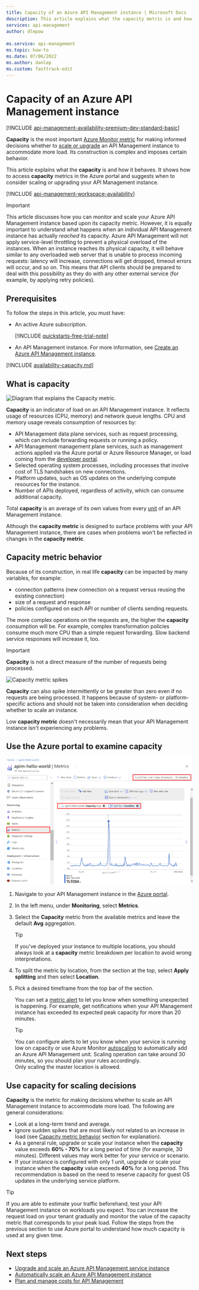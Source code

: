 ```yaml
---
title: Capacity of an Azure API Management instance | Microsoft Docs
description: This article explains what the capacity metric is and how to make informed decisions whether to scale an Azure API Management instance.
services: api-management
author: dlepow

ms.service: api-management
ms.topic: how-to
ms.date: 07/06/2022
ms.author: danlep
ms.custom: fasttrack-edit
---
```


# Capacity of an Azure API Management instance

[!INCLUDE [api-management-availability-premium-dev-standard-basic](../../includes/api-management-availability-premium-dev-standard-basic.md)]

**Capacity** is the most important [Azure Monitor metric](api-management-howto-use-azure-monitor.md#view-metrics-of-your-apis) for making informed decisions whether to [scale or upgrade](upgrade-and-scale.md) an API Management instance to accommodate more load. Its construction is complex and imposes certain behavior.

This article explains what the **capacity** is and how it behaves. It shows how to access **capacity** metrics in the Azure portal and suggests when to consider scaling or upgrading your API Management instance.

[!INCLUDE [api-management-workspace-availability](../../includes/api-management-workspace-availability.md)]

> [!IMPORTANT]
> This article discusses how you can monitor and scale your Azure API Management instance based upon its capacity metric. However, it is equally important to understand what happens when an individual API Management instance has actually *reached* its capacity. Azure API Management will not apply service-level throttling to prevent a physical overload of the instances. When an instance reaches its physical capacity, it will behave similar to any overloaded web server that is unable to process incoming requests: latency will increase, connections will get dropped, timeout errors will occur, and so on. This means that API clients should be prepared to deal with this possibility as they do with any other external service (for example, by applying retry policies).

## Prerequisites

To follow the steps in this article, you must have:

+ An active Azure subscription.

    [!INCLUDE [quickstarts-free-trial-note](~/reusable-content/ce-skilling/azure/includes/quickstarts-free-trial-note.md)]

+ An API Management instance. For more information, see [Create an Azure API Management instance](get-started-create-service-instance.md).

[!INCLUDE [availability-capacity.md](../../includes/api-management-availability-capacity.md)]

## What is capacity

![Diagram that explains the Capacity metric.](./media/api-management-capacity/capacity-ingredients.png)

**Capacity** is an indicator of load on an API Management instance. It reflects usage of resources (CPU, memory) and network queue lengths. CPU and memory usage reveals consumption of resources by:

+ API Management data plane services, such as request processing, which can include forwarding requests or running a policy.
+ API Management management plane services, such as management actions applied via the Azure portal or Azure Resource Manager, or load coming from the [developer portal](api-management-howto-developer-portal.md).
+ Selected operating system processes, including processes that involve cost of TLS handshakes on new connections.
+ Platform updates, such as OS updates on the underlying compute resources for the instance.
+ Number of APIs deployed, regardless of activity, which can consume additional capacity.

Total **capacity** is an average of its own values from every [unit](upgrade-and-scale.md) of an API Management instance.

Although the **capacity metric** is designed to surface problems with your API Management instance, there are cases when problems won't be reflected in changes in the **capacity metric**.

## Capacity metric behavior

Because of its construction, in real life **capacity** can be impacted by many variables, for example:

+ connection patterns (new connection on a request versus reusing the existing connection)
+ size of a request and response
+ policies configured on each API or number of clients sending requests.

The more complex operations on the requests are, the higher the **capacity** consumption will be. For example, complex transformation policies consume much more CPU than a simple request forwarding. Slow backend service responses will increase it, too.

> [!IMPORTANT]
> **Capacity** is not a direct measure of the number of requests being processed.

![Capacity metric spikes](./media/api-management-capacity/capacity-spikes.png)

**Capacity** can also spike intermittently or be greater than zero even if no requests are being processed. It happens because of system- or platform-specific actions and should not be taken into consideration when deciding whether to scale an instance.

Low **capacity metric** doesn't necessarily mean that your API Management instance isn't experiencing any problems.
  
## Use the Azure portal to examine capacity
  
![Capacity metric](./media/api-management-capacity/capacity-metric.png)  

1. Navigate to your API Management instance in the [Azure portal](https://portal.azure.com/).
2. In the left menu, under **Monitoring**, select **Metrics**.
3. Select the **Capacity** metric from the available metrics and leave the default **Avg** aggregation.

    > [!TIP]
    > If you've deployed your instance to multiple locations, you should always look at a **capacity** metric breakdown per location to avoid wrong interpretations.

4. To split the metric by location, from the section at the top, select **Apply splitting** and then select **Location**.
5. Pick a desired timeframe from the top bar of the section.

    You can set a [metric alert](api-management-howto-use-azure-monitor.md#set-up-an-alert-rule) to let you know when something unexpected is happening. For example, get notifications when your API Management instance has exceeded its expected peak capacity for more than 20 minutes.

    >[!TIP]
    > You can configure alerts to let you know when your service is running low on capacity or use Azure Monitor [autoscaling](api-management-howto-autoscale.md) to automatically add an Azure API Management unit. Scaling operation can take around 30 minutes, so you should plan your rules accordingly.  
    > Only scaling the master location is allowed.

## Use capacity for scaling decisions

**Capacity** is the metric for making decisions whether to scale an API Management instance to accommodate more load. The following are general considerations:

+ Look at a long-term trend and average.
+ Ignore sudden spikes that are most likely not related to an increase in load (see [Capacity metric behavior](#capacity-metric-behavior) section for explanation).
+ As a general rule, upgrade or scale your instance when the **capacity** value exceeds **60% - 70%** for a long period of time (for example, 30 minutes). Different values may work better for your service or scenario.
+ If your instance is configured with only 1 unit, upgrade or scale your instance when the **capacity** value exceeds **40%** for a long period. This recommendation is based on the need to reserve capacity for guest OS updates in the underlying service platform.

>[!TIP]  
> If you are able to estimate your traffic beforehand, test your API Management instance on workloads you expect. You can increase the request load on your tenant gradually and monitor the value of the capacity metric that corresponds to your peak load. Follow the steps from the previous section to use Azure portal to understand how much capacity is used at any given time.

## Next steps

- [Upgrade and scale an Azure API Management service instance](upgrade-and-scale.md)
- [Automatically scale an Azure API Management instance](api-management-howto-autoscale.md)
- [Plan and manage costs for API Management](plan-manage-costs.md)

